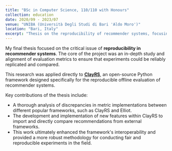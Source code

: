 ```yaml
---
title: "BSc in Computer Science, 110/110 with Honours"
collection: education
date: 2020/09 - 2023/07
venue: "UNIBA (Università Degli Studi di Bari 'Aldo Moro')"
location: "Bari, Italy"
excerpt: "Thesis on the reproducibility of recommender systems, focusing on aligning evaluation metrics within the ClayRS open-source framework."
---
```


My final thesis focused on the critical issue of **reproducibility in recommender systems**. The core of the project was an in-depth study and alignment of evaluation metrics to ensure that experiments could be reliably replicated and compared.

This research was applied directly to **[ClayRS](https://github.com/swapUniba/ClayRS)**, an open-source Python framework designed specifically for the reproducible offline evaluation of recommender systems.

Key contributions of the thesis include:
* A thorough analysis of discrepancies in metric implementations between different popular frameworks, such as ClayRS and Elliot.
* The development and implementation of new features within ClayRS to import and directly compare recommendations from external frameworks.
* This work ultimately enhanced the framework's interoperability and provided a more robust methodology for conducting fair and reproducible experiments in the field.